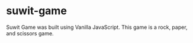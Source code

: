 # suwit-game
Suwit Game was built using Vanilla JavaScript.
This game is a rock, paper, and scissors game. 
